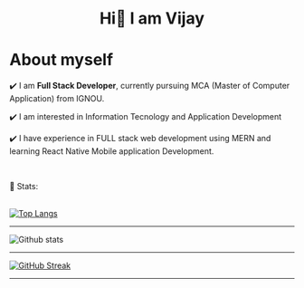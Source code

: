 <!-- README FILE CODE -->



<!-- WAKING HAND WITH GOOD TO HAVE YOU TEXT-->
 <h1 align=center>Hi👋 I am Vijay</h1>


<!--ABOUT ME CODE-->
# **About myself**<br>

✔️ I am **Full Stack Developer**, currently pursuing MCA (Master of Computer Application) from IGNOU. <br>

✔️ I am interested in Information Tecnology and Application Development <br>

✔️ I have experience in FULL stack web development using MERN and learning React Native Mobile application Development.<br>


<br>




<!-- STATISTICS ABOUT PROFILE -->

 📶 Stats:<br><br>
 
 
<!--  TOP LANGUAGES STATISTICS -->
 [![Top Langs](https://github-readme-stats.vercel.app/api/top-langs/?username=Vijayk-singh&theme=dark&layout=compact&align=right&width=40%)](https://github.com/anuraghazra/github-readme-stats)
 
 ---
 
<!--  PROFILES VIEWS -->


<!-- GITHUB STATISTICS -->
 ![Github stats](https://github-readme-stats.vercel.app/api?username=Vijayk)  
 
 
 <hr>
 
<!--  CONTRIBUTION AND STREAK BLOCK -->
 [![GitHub Streak](https://github-readme-streak-stats.herokuapp.com/?user=riti2409&currStreakNum=2FD3EB&fire=pink&sideLabels=F00&theme=nightowl)](https://git.io/streak-stats)       
         

---
 

  </code>
</p>






